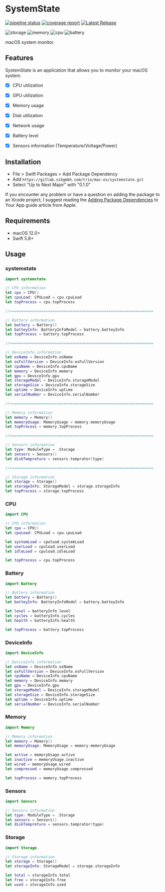 # SystemState

[![pipeline status](https://gitlab.sibgmbh.com/trio/mac-os/systemstate/badges/develop/pipeline.svg?ignore_skipped=true)](https://gitlab.sibgmbh.com/trio/mac-os/systemstate/-/commits/develop)
[![coverage report](https://gitlab.sibgmbh.com/trio/mac-os/systemstate/badges/develop/coverage.svg)](https://gitlab.sibgmbh.com/trio/mac-os/systemstate/-/commits/develop)
[![Latest Release](https://gitlab.sibgmbh.com/trio/mac-os/systemstate/-/badges/release.svg)](https://gitlab.sibgmbh.com/trio/mac-os/systemstate/-/releases)

![storage](./Assets/storage.png)
![memory](./Assets/memory.png)
![cpu](./Assets/cpu.png)
![battery](./Assets/battery.png)

macOS system monitor.
## Features
SystemState is an application that allows you to monitor your macOS system.

- [x] CPU utilization
- [x] GPU utilization
- [x] Memory usage
- [x] Disk utilization
- [x] Network usage
- [x] Battery level
- [x] Sensors information (Temperature/Voltage/Power)


## Installation

- File > Swift Packages > Add Package Dependency
- Add `https://gitlab.sibgmbh.com/trio/mac-os/systemstate.git`
- Select "Up to Next Major" with "0.1.0"

If you encounter any problem or have a question on adding the package to an Xcode project, I suggest reading the [Adding Package Dependencies](https://developer.apple.com/documentation/xcode/adding_package_dependencies_to_your_app) to Your App guide article from Apple.

## Requirements
- macOS 12.0+ 
- Swift 5.8+

## Usage

### systemstate
 ```swift
import systemstate

// CPU information
let cpu = CPU()
let cpuLoad: CPULoad = cpu.cpuLoad
let topProcess = cpu.topProcess
 
//================================================================

// Battery information
let battery = Battery()
let batteyInfo: BatteryInfoModel = battery.batteyInfo
let topProcess = battery.topProcess

//================================================================

// DeviceInfo information
let osName = DeviceInfo.osName
let osFullVersion = DeviceInfo.osFullVersion
let cpuName = DeviceInfo.cpuName
let memory = DeviceInfo.memory
let gpu = DeviceInfo.gpu
let storageModel = DeviceInfo.storageModel
let storageSize = DeviceInfo.storageSize
let uptime = DeviceInfo.uptime
let serialNumber = DeviceInfo.serialNumber

//================================================================

// Memory information
let memory = Memory()
let memoryUsage: MemoryUsage = memory.memoryUsage
let topProcess = memory.topProcess

//================================================================

// Sensors information
let type: ModuleType = .Storage
let sensors = Sensors()
let diskTempreture = sensors.temprator(type)

//================================================================

// Storage information
let storage = Storage()
let storageInfo: StorageModel = storage.storageInfo
let topProcess = storage.topProcess

```

### CPU
 ```swift
import CPU

// CPU information
let cpu = CPU()
let cpuLoad: CPULoad = cpu.cpuLoad

let systemLoad = cpuload.systemLoad
let userLoad = cpuload.userLoad
let idleLoad = cpuload.idleLoad

let topProcess = cpu.topProcess
 
```

### Battery
 ```swift
import Battery

// Battery information
let battery = Battery()
let batteyInfo: BatteryInfoModel = battery.batteyInfo

let level = batteryInfo.level
let cycles = batteryInfo.cycles
let health = batteryInfo.health

let topProcess = battery.topProcess
 
```

### DeviceInfo
 ```swift
import DeviceInfo

// DeviceInfo information
let osName = DeviceInfo.osName
let osFullVersion = DeviceInfo.osFullVersion
let cpuName = DeviceInfo.cpuName
let memory = DeviceInfo.memory
let gpu = DeviceInfo.gpu
let storageModel = DeviceInfo.storageModel
let storageSize = DeviceInfo.storageSize
let uptime = DeviceInfo.uptime
let serialNumber = DeviceInfo.serialNumber
 
```

### Memory
 ```swift
import Memory

// Memory information
let memory = Memory()
let memoryUsage: MemoryUsage = memory.memoryUsage

let active = memoryUsage.active
let inactive = memoryUsage.inactive
let wired = memoryUsage.wired
let compressed = memoryUsage.compressed

let topProcess = memory.topProcess
 
```

### Sensors
 ```swift
import Sensors

// Sensors information
let type: ModuleType = .Storage
let sensors = Sensors()
let diskTempreture = sensors.temprator(type)
 
```

### Storage
 ```swift
import Storage

// Storage information
let storage = Storage()
let storageInfo: StorageModel = storage.storageInfo

let total = storageInfo.total
let free = storageInfo.free
let used = storageInfo.used
 
```
